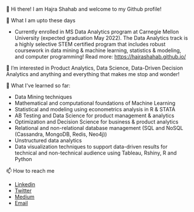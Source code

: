 👋 Hi there! I am Hajra Shahab and welcome to my Github profile!

🌱 What I am upto these days

- Currently enrolled in MS Data Analytics program at Carnegie Mellon University (expected graduation May 2022). The Data Analytics track is a highly selective STEM certified program that includes robust coursework in data mining & machine learning, statistics & modeling, and computer programming!
Read more: https://hajrashahab.github.io/

👀 I’m interested in Product Analytics, Data Science, Data-Driven Decision Analytics and anything and everything that makes me stop and wonder!

🌱 What I've learned so far:

- Data Mining techniques 
- Mathematical and computational foundations of Machine Learning 
- Statistical and modeling using econometrics analysis in R & STATA
- AB Testing and Data Science for product management & analytics 
- Optimization and Decision Science for business & product analytics 
- Relational and non-relational database management (SQL and NoSQL (Cassandra, MongoDB, Redis, Neo4j))
- Unstructured data analytics 
- Data visualization techniques to support data-driven results for technical and non-technical audience using Tableau, Rshiny, R and Python

📫 How to reach me 

- [Linkedin](https://www.linkedin.com/in/hajrashahab/)
- [Twitter](https://twitter.com/HajraShahab)
- [Medium](https://hajrashahab.medium.com/)
- [Email](hajrashahab05@gmail.com)

<!---
HajraShahab/HajraShahab is a ✨ special ✨ repository because its `README.md` (this file) appears on your GitHub profile.
You can click the Preview link to take a look at your changes.
--->
